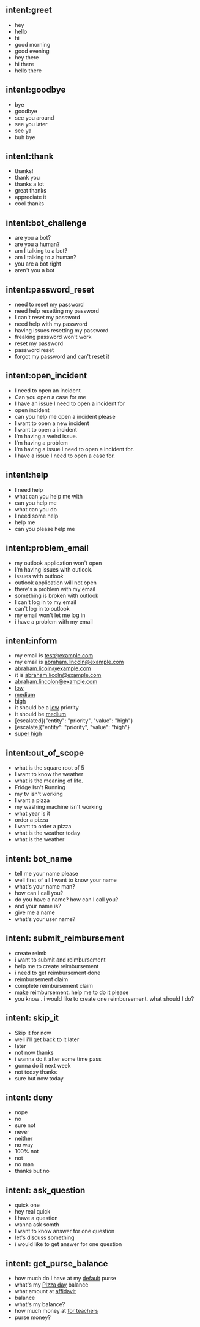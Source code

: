 ## intent:greet
- hey
- hello
- hi
- good morning
- good evening
- hey there
- hi there
- hello there

## intent:goodbye
- bye
- goodbye
- see you around
- see you later
- see ya
- buh bye

## intent:thank
- thanks!
- thank you
- thanks a lot
- great thanks
- appreciate it
- cool thanks

## intent:bot_challenge
- are you a bot?
- are you a human?
- am I talking to a bot?
- am I talking to a human?
- you are a bot right
- aren't you a bot

## intent:password_reset
- need to reset my password
- need help resetting my password
- I can't reset my password
- need help with my password
- having issues resetting my password
- freaking password won't work
- reset my password
- password reset
- forgot my password and can't reset it

## intent:open_incident
- I need to open an incident
- Can you open a case for me
- I have an issue I need to open a incident for
- open incident
- can you help me open a incident please
- I want to open a new incident
- I want to open a incident
- I'm having a weird issue.
- I'm having a problem
- I'm having a issue I need to open a incident for.
- I have a issue I need to open a case for.

## intent:help
- I need help
- what can you help me with
- can you help me
- what can you do
- I need some help
- help me
- can you please help me

## intent:problem_email
- my outlook application won't open
- I'm having issues with outlook.
- issues with outlook
- outlook application will not open
- there's a problem with my email
- something is broken with outlook
- I can't log in to my email
- can't log in to outlook
- my email won't let me log in
- i have a problem with my email

## intent:inform
- my email is test@example.com
- my email is abraham.lincoln@example.com
- abraham.licoln@example.com
- it is abraham.licoln@example.com
- abraham.lincolon@example.com
- [low](priority)
- [medium](priority)
- [high](priority)
- it should be a [low](priority) priority
- it should be [medium](priority)
- [escalated]{"entity": "priority", "value": "high"}
- [escalate]{"entity": "priority", "value": "high"}
- [super high](priority)

## intent:out_of_scope
- what is the square root of 5
- I want to know the weather
- what is the meaning of life.
- Fridge Isn't Running
- my tv isn't working
- I want a pizza
- my washing machine isn't working
- what year is it
- order a pizza
- I want to order a pizza
- what is the weather today
- what is the weather

## intent: bot_name
- tell me your name please
- well first of all I want to know your name
- what's your name man?
- how can I call you?
- do you have a name? how can I call you?
- and your name is?
- give me a name
- what's your user name?

## intent: submit_reimbursement
- create reimb
- i want to submit and reimbursement
- help me to create reimbursement
- i need to get reimbursement done
- reimbursement claim
- complete reimbursement claim
- make reimbursement. help me to do it please
- you know . i would like to create one reimbursement. what should I do?

## intent: skip_it
- Skip it for now
- well i'll get back to it later
- later
- not now thanks
- i wanna do it after some time pass
- gonna do it next week
- not today thanks
- sure but now today

## intent: deny
- nope
- no
- sure not
- never
- neither
- no way
- 100% not
- not
- no man
- thanks but no

## intent: ask_question
- quick one
- hey real quick
- I have a question
- wanna ask somth
- I want to know answer for one question
- let's discuss something
- i would like to get answer for one question

## intent: get_purse_balance
- how much do I have at my [default](purse_name) purse
- what's my [PIzza day](purse_name) balance
- what amount at [affidavit](purse_name)
- balance
- what's my balance?
- how much money at [for teachers](purse_name)
- purse money?
